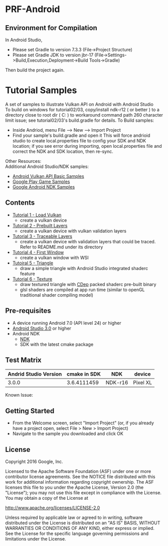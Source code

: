 # PRF-Android

## Environment for Compilation
In Android Studio, 
- Please set Gradle to version 7.3.3 (File->Project Structure)
- Please set Gradle JDK to version jbr-17 (File->Settings->Build,Execution,Deployment->Build Tools->Gradle)

Then build the project again.



Tutorial Samples
================
A set of samples to illustrate Vulkan API on Android with Android Studio		
To build on windows for tutorial02/03, copy/install ndk-r12 ( or better ) to a directory close to root dir ( C: ) to workaround command path 260 character limit issue; see tutorial02/03's build.gradle for details. To Build samples:
- Inside Andriod, menu File --> New --> Import Project
- Find your sample's build.gradle and open it
This will force andrioid studio to create local.properties file to config your SDK and NDK location; if you see error during importing, open local.properties file and correct the NDK and SDK location, then re-sync.

Other Resources:	
Additional Android Studio/NDK samples:    
- [Android Vulkan API Basic Samples](https://github.com/googlesamples/vulkan-basic-samples)
- [Google Play Game Samples](https://github.com/playgameservices/cpp-android-basic-samples)
- [Google Android NDK Samples](https://github.com/googlesamples/android-ndk)

Contents
-------------
- [Tutorial 1 - Load Vulkan](./tutorial01_load_vulkan)
  - create a vulkan device
- [Tutorial 2 - Prebuilt Layers](./tutorial02_prebuild_layers)
  - create a vulkan device with vulkan validation layers
- [Tutorial 3 - Traceable Layers](./tutorial03_traceable_layers)
  - create a vulkan device with validation layers that could be traced.
Refer to README.md under its directory
- [Tutorial 4 - First Window](./tutorial04_first_window)
  - create a vulkan window with WSI 
- [Tutoiral 5 - Triangle](./tutorial05_triangle)
  - draw a simple triangle with Android Studio integrated shaderc feature
- [Tutorial 6 - Texture](./tutorial06_texture)
  - draw textured triangle with [CDep](https://github.com/google/cdep) packed shaderc pre-built binary
  - glsl shaders are compiled at app run time (similar to openGL traditional shader compiling model)

Pre-requisites
--------------
- A device running Android 7.0 (API level 24) or higher
- [Android Studio 3.0](https://developer.android.com/studio/index.html) or higher
- Android NDK
    * [NDK](https://developer.android.com/ndk/downloads/index.html)
    * SDK with the latest cmake package

Test Matrix
------------
| Andrid Studio Version | cmake in SDK| NDK      | device  |
|-----------------------|-------------|----------|---------|
| 3.0.0                 | 3.6.4111459 | NDK-r16  | Pixel XL|

Known Issue:

Getting Started
---------------
- From the Welcome screen, select "Import Project" (or, if you already have a project open, select File > New > Import Project)
- Navigate to the sample you downloaded and click OK

License
-------
Copyright 2016 Google, Inc.

Licensed to the Apache Software Foundation (ASF) under one or more contributor
license agreements.  See the NOTICE file distributed with this work for
additional information regarding copyright ownership.  The ASF licenses this
file to you under the Apache License, Version 2.0 (the "License"); you may not
use this file except in compliance with the License.  You may obtain a copy of
the License at

http://www.apache.org/licenses/LICENSE-2.0

Unless required by applicable law or agreed to in writing, software
distributed under the License is distributed on an "AS IS" BASIS, WITHOUT
WARRANTIES OR CONDITIONS OF ANY KIND, either express or implied.  See the
License for the specific language governing permissions and limitations under
the License.
